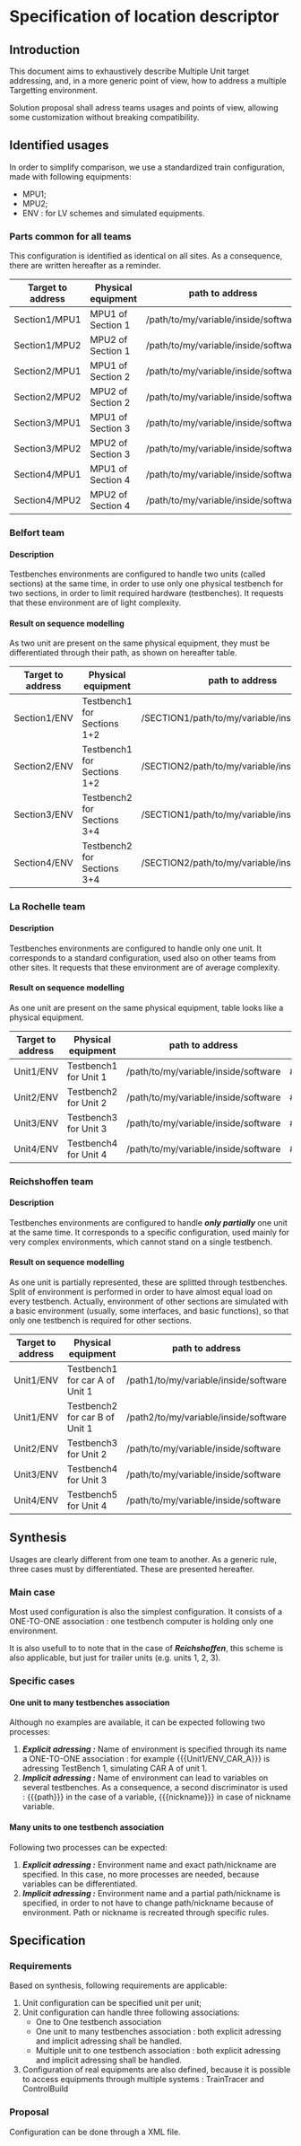 # Specification of location descriptor #

Introduction
------------------------

This document aims to exhaustively describe Multiple Unit target addressing, and, in a more generic point of view, how to address a multiple Targetting environment.

Solution proposal shall adress teams usages and points of view, allowing some customization without breaking compatibility.

Identified usages
------------------------

In order to simplify comparison, we use a standardized train configuration, made with following equipments:
 * MPU1;
 * MPU2;
 * ENV : for LV schemes and simulated equipments.

### Parts common for all teams ###

This configuration is identified as identical on all sites. As a consequence, there are written hereafter as a reminder.

Target to address | Physical equipment | path to address                      | Nickname usage
----------------- | ------------------ | ------------------------------------ | ------------------
Section1/MPU1     | MPU1 of Section 1  | /path/to/my/variable/inside/software | #VariableNickname
Section1/MPU2     | MPU2 of Section 1  | /path/to/my/variable/inside/software | #VariableNickname
Section2/MPU1     | MPU1 of Section 2  | /path/to/my/variable/inside/software | #VariableNickname
Section2/MPU2     | MPU2 of Section 2  | /path/to/my/variable/inside/software | #VariableNickname
Section3/MPU1     | MPU1 of Section 3  | /path/to/my/variable/inside/software | #VariableNickname
Section3/MPU2     | MPU2 of Section 3  | /path/to/my/variable/inside/software | #VariableNickname
Section4/MPU1     | MPU1 of Section 4  | /path/to/my/variable/inside/software | #VariableNickname
Section4/MPU2     | MPU2 of Section 4  | /path/to/my/variable/inside/software | #VariableNickname


### **Belfort** team ###

#### Description ####

Testbenches environments are configured to handle two units (called sections) at the same time, in order to use only one physical testbench for two sections, in order to limit required hardware (testbenches). It requests that these environment are of light complexity.

#### Result on sequence modelling ####

As two unit are present on the same physical equipment, they must be differentiated through their path, as shown on hereafter table.

Target to address   | Physical equipment           | path to address                                | Nickname usage
------------------- | ---------------------------- | ---------------------------------------------- | ---------------------------
Section1/ENV        | Testbench1 for Sections 1+2  | /SECTION1/path/to/my/variable/inside/software  | #SECTION1_VariableNickname
Section2/ENV        | Testbench1 for Sections 1+2  | /SECTION2/path/to/my/variable/inside/software  | #SECTION2_VariableNickname
Section3/ENV        | Testbench2 for Sections 3+4  | /SECTION1/path/to/my/variable/inside/software  | #SECTION1_VariableNickname
Section4/ENV        | Testbench2 for Sections 3+4  | /SECTION2/path/to/my/variable/inside/software  | #SECTION2_VariableNickname

### **La Rochelle** team ###

#### Description ####

Testbenches environments are configured to handle only one unit. It corresponds to a standard configuration, used also on other teams from other sites. It requests that these environment are of average complexity.

#### Result on sequence modelling ####

As one unit are present on the same physical equipment, table looks like a physical equipment.

Target to address | Physical equipment     | path to address                       | Nickname usage
----------------- | ---------------------- | ------------------------------------- | ------------------
Unit1/ENV         | Testbench1 for Unit 1  | /path/to/my/variable/inside/software  | #VariableNickname
Unit2/ENV         | Testbench2 for Unit 2  | /path/to/my/variable/inside/software  | #VariableNickname
Unit3/ENV         | Testbench3 for Unit 3  | /path/to/my/variable/inside/software  | #VariableNickname
Unit4/ENV         | Testbench4 for Unit 4  | /path/to/my/variable/inside/software  | #VariableNickname

### **Reichshoffen** team ###

#### Description ####

Testbenches environments are configured to handle ***only partially*** one unit at the same time. It corresponds to a specific configuration, used mainly for very complex environments, which cannot stand on a single testbench.

#### Result on sequence modelling ####

As one unit is partially represented, these are splitted through testbenches. Split of environment is performed in order to have almost equal load on every testbench. Actually, environment of other sections are simulated with a basic environment (usually, some interfaces, and basic functions), so that only one testbench is required for other sections.

Target to address | Physical equipment             | path to address                       | Nickname usage
----------------- | ------------------------------ | ------------------------------------- | ------------------
Unit1/ENV         | Testbench1 for car A of Unit 1 | /path1/to/my/variable/inside/software | #VariableNickname
Unit1/ENV         | Testbench2 for car B of Unit 1 | /path2/to/my/variable/inside/software | #VariableNickname
Unit2/ENV         | Testbench3 for Unit 2          | /path/to/my/variable/inside/software  | #VariableNickname
Unit3/ENV         | Testbench4 for Unit 3          | /path/to/my/variable/inside/software  | #VariableNickname
Unit4/ENV         | Testbench5 for Unit 4          | /path/to/my/variable/inside/software  | #VariableNickname

Synthesis
--------------------------------------------

Usages are clearly different from one team to another. As a generic rule, three cases must by differentiated. These are presented hereafter.

### Main case ###

Most used configuration is also the simplest configuration. It consists of a ONE-TO-ONE association : one testbench computer is holding only one environment. 

It is also usefull to to note that in the case of ***Reichshoffen***, this scheme is also applicable, but just for trailer units (e.g. units 1, 2, 3).

### Specific cases ###

#### One unit to many testbenches association ####

Although no examples are available, it can be expected following two processes:
 1. ***Explicit adressing :*** Name of environment is specified through its name a ONE-TO-ONE association : for example {{{Unit1/ENV_CAR_A}}} is adressing TestBench 1, simulating CAR A of unit 1.
 2. ***Implicit adressing :*** Name of environment can lead to variables on several testbenches. As a consequence, a second discriminator is used : {{{path}}} in the case of a variable, {{{nickname}}} in case of nickname variable.
 
 #### Many units to one testbench association ####

Following two processes can be expected:
 1. ***Explicit adressing :*** Environment name and exact path/nickname are specified. In this case, no more processes are needed, because variables can be differentiated.
 2. ***Implicit adressing :*** Environment name and a partial path/nickname is specified, in order to not have to change path/nickname because of environment. Path or nickname is recreated through specific rules.
 
Specification
------------------------------------------

### Requirements ###

Based on synthesis, following requirements are applicable:
 1. Unit configuration can be specified unit per unit;
 2. Unit configuration can handle three following associations:
    * One to One testbench association
    * One unit to many testbenches association : both explicit adressing and implicit adressing shall be handled.
	* Multiple unit to one testbench association : both explicit adressing and implicit adressing shall be handled.
 3. Configuration of real equipments are also defined, because it is possible to access equipments through multiple systems : TrainTracer and ControlBuild
	
### Proposal ####

Configuration can be done through a XML file.